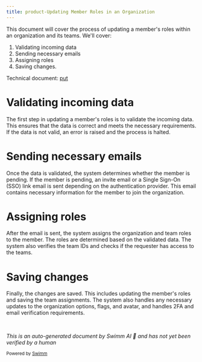 ```yaml
---
title: product-Updating Member Roles in an Organization
---
```

This document will cover the process of updating a member's roles within an organization and its teams. We'll cover:

1. Validating incoming data
2. Sending necessary emails
3. Assigning roles
4. Saving changes.

Technical document: <SwmLink doc-title="put">[put](/.swm/understanding-the-put-function.lkr1eynu.sw.md)</SwmLink>

# Validating incoming data

The first step in updating a member's roles is to validate the incoming data. This ensures that the data is correct and meets the necessary requirements. If the data is not valid, an error is raised and the process is halted.

# Sending necessary emails

Once the data is validated, the system determines whether the member is pending. If the member is pending, an invite email or a Single Sign-On (SSO) link email is sent depending on the authentication provider. This email contains necessary information for the member to join the organization.

# Assigning roles

After the email is sent, the system assigns the organization and team roles to the member. The roles are determined based on the validated data. The system also verifies the team IDs and checks if the requester has access to the teams.

# Saving changes

Finally, the changes are saved. This includes updating the member's roles and saving the team assignments. The system also handles any necessary updates to the organization options, flags, and avatar, and handles 2FA and email verification requirements.

&nbsp;

*This is an auto-generated document by Swimm AI 🌊 and has not yet been verified by a human*

<SwmMeta version="3.0.0" repo-id="Z2l0aHViJTNBJTNBc2VudHJ5LWRlbW8lM0ElM0FTd2ltbS1EZW1v" repo-name="sentry-demo" doc-type="product-flows"><sup>Powered by [Swimm](/)</sup></SwmMeta>
